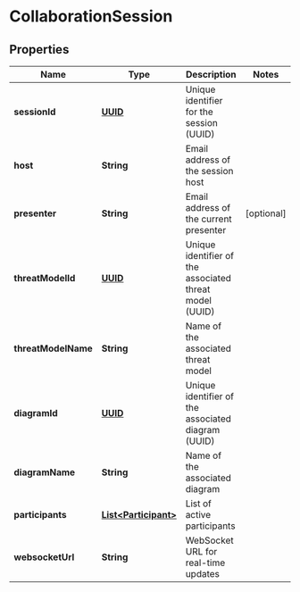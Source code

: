 # CollaborationSession

## Properties
Name | Type | Description | Notes
------------ | ------------- | ------------- | -------------
**sessionId** | [**UUID**](UUID.md) | Unique identifier for the session (UUID) | 
**host** | **String** | Email address of the session host | 
**presenter** | **String** | Email address of the current presenter |  [optional]
**threatModelId** | [**UUID**](UUID.md) | Unique identifier of the associated threat model (UUID) | 
**threatModelName** | **String** | Name of the associated threat model | 
**diagramId** | [**UUID**](UUID.md) | Unique identifier of the associated diagram (UUID) | 
**diagramName** | **String** | Name of the associated diagram | 
**participants** | [**List&lt;Participant&gt;**](Participant.md) | List of active participants | 
**websocketUrl** | **String** | WebSocket URL for real-time updates | 
